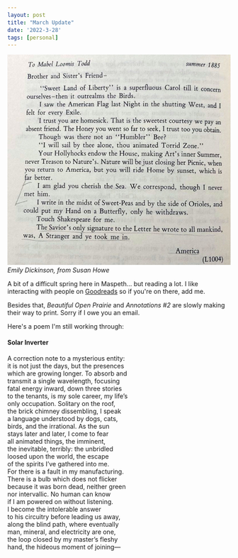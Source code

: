 ```yaml
---
layout: post
title: "March Update"
date: '2022-3-28'
tags: [personal]
---
```


![howe](/assets/howe.png)
<em>Emily Dickinson, from Susan Howe</em>

A bit of a difficult spring here in Maspeth... but reading a lot. I like interacting with people on <a href="https://www.goodreads.com/user/show/46654096-serena">Goodreads</a> so if you're on there, add me.

Besides that, <em>Beautiful Open Prairie</em> and <em>Annotations #2</em> are slowly making their way to print. Sorry if I owe you an email.

Here's a poem I'm still working through:

#### Solar Inverter

A correction note to a mysterious entity:<br>
it is not just the days, but the presences <br>
which are growing longer. To absorb and<br>
transmit a single wavelength, focusing<br>
fatal energy inward, down three stories<br>
to the tenants, is my sole career, my life’s<br>
only occupation. Solitary on the roof,<br>
the brick chimney dissembling, I speak<br>
a language understood by dogs, cats,<br>
birds, and the irrational. As the sun<br>
stays later and later, I come to fear<br>
all animated things, the imminent,<br>
the inevitable, terribly: the unbridled<br>
loosed upon the world, the escape<br>
of the spirits I’ve gathered into me.<br>
For there is a fault in my manufacturing.<br>
There is a bulb which does not flicker<br>
because it was born dead, neither green<br>
nor intervallic. No human can know<br>
if I am powered on without listening.<br>
I become the intolerable answer<br>
to his circuitry before leading us away,<br>
along the blind path, where eventually<br>
man, mineral, and electricity are one,<br>
the loop closed by my master’s fleshy<br>
hand, the hideous moment of joining—